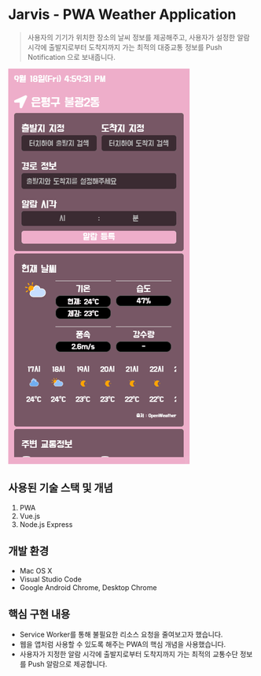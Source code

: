 # Jarvis - PWA Weather Application 

> 사용자의 기기가 위치한 장소의 날씨 정보를 제공해주고, 사용자가 설정한 알람 시각에 출발지로부터 도착지까지 가는 최적의 대중교통 정보를 Push Notification 으로 보내줍니다.

![screenshot](screenshot.gif)

## 사용된 기술 스택 및 개념

1. PWA
2. Vue.js
3. Node.js Express

## 개발 환경

- Mac OS X
- Visual Studio Code
- Google Android Chrome, Desktop Chrome

## 핵심 구현 내용

- Service Worker를 통해 불필요한 리소스 요청을 줄여보고자 했습니다.
- 웹을 앱처럼 사용할 수 있도록 해주는 PWA의 핵심 개념을 사용했습니다.
- 사용자가 지정한 알람 시각에 출발지로부터 도착지까지 가는 최적의 교통수단 정보를 Push 알람으로 제공합니다.
